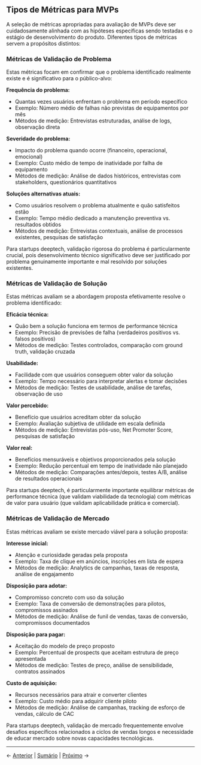## Tipos de Métricas para MVPs

A seleção de métricas apropriadas para avaliação de MVPs deve ser cuidadosamente alinhada com as hipóteses específicas sendo testadas e o estágio de desenvolvimento do produto. Diferentes tipos de métricas servem a propósitos distintos:

### Métricas de Validação de Problema

Estas métricas focam em confirmar que o problema identificado realmente existe e é significativo para o público-alvo:

**Frequência do problema:**
- Quantas vezes usuários enfrentam o problema em período específico
- Exemplo: Número médio de falhas não previstas de equipamentos por mês
- Métodos de medição: Entrevistas estruturadas, análise de logs, observação direta

**Severidade do problema:**
- Impacto do problema quando ocorre (financeiro, operacional, emocional)
- Exemplo: Custo médio de tempo de inatividade por falha de equipamento
- Métodos de medição: Análise de dados históricos, entrevistas com stakeholders, questionários quantitativos

**Soluções alternativas atuais:**
- Como usuários resolvem o problema atualmente e quão satisfeitos estão
- Exemplo: Tempo médio dedicado a manutenção preventiva vs. resultados obtidos
- Métodos de medição: Entrevistas contextuais, análise de processos existentes, pesquisas de satisfação

Para startups deeptech, validação rigorosa do problema é particularmente crucial, pois desenvolvimento técnico significativo deve ser justificado por problema genuinamente importante e mal resolvido por soluções existentes.

### Métricas de Validação de Solução

Estas métricas avaliam se a abordagem proposta efetivamente resolve o problema identificado:

**Eficácia técnica:**
- Quão bem a solução funciona em termos de performance técnica
- Exemplo: Precisão de previsões de falha (verdadeiros positivos vs. falsos positivos)
- Métodos de medição: Testes controlados, comparação com ground truth, validação cruzada

**Usabilidade:**
- Facilidade com que usuários conseguem obter valor da solução
- Exemplo: Tempo necessário para interpretar alertas e tomar decisões
- Métodos de medição: Testes de usabilidade, análise de tarefas, observação de uso

**Valor percebido:**
- Benefício que usuários acreditam obter da solução
- Exemplo: Avaliação subjetiva de utilidade em escala definida
- Métodos de medição: Entrevistas pós-uso, Net Promoter Score, pesquisas de satisfação

**Valor real:**
- Benefícios mensuráveis e objetivos proporcionados pela solução
- Exemplo: Redução percentual em tempo de inatividade não planejado
- Métodos de medição: Comparações antes/depois, testes A/B, análise de resultados operacionais

Para startups deeptech, é particularmente importante equilibrar métricas de performance técnica (que validam viabilidade da tecnologia) com métricas de valor para usuário (que validam aplicabilidade prática e comercial).

### Métricas de Validação de Mercado

Estas métricas avaliam se existe mercado viável para a solução proposta:

**Interesse inicial:**
- Atenção e curiosidade geradas pela proposta
- Exemplo: Taxa de clique em anúncios, inscrições em lista de espera
- Métodos de medição: Analytics de campanhas, taxas de resposta, análise de engajamento

**Disposição para adotar:**
- Compromisso concreto com uso da solução
- Exemplo: Taxa de conversão de demonstrações para pilotos, compromissos assinados
- Métodos de medição: Análise de funil de vendas, taxas de conversão, compromissos documentados

**Disposição para pagar:**
- Aceitação do modelo de preço proposto
- Exemplo: Percentual de prospects que aceitam estrutura de preço apresentada
- Métodos de medição: Testes de preço, análise de sensibilidade, contratos assinados

**Custo de aquisição:**
- Recursos necessários para atrair e converter clientes
- Exemplo: Custo médio para adquirir cliente piloto
- Métodos de medição: Análise de campanhas, tracking de esforço de vendas, cálculo de CAC

Para startups deeptech, validação de mercado frequentemente envolve desafios específicos relacionados a ciclos de vendas longos e necessidade de educar mercado sobre novas capacidades tecnológicas.

---

← [Anterior](./4.1.2_tipos_abordagens_mvp_tipos_e_abordagens_de_mvp.md) | [Sumário](../../sumario.md) | [Próximo](./4.1.3_metricas_avaliacao_mvp_parte2.md) →
